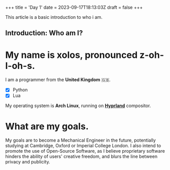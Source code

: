 +++
title = 'Day 1'
date = 2023-09-17T18:13:03Z
draft = false
+++

This article is a basic introduction to who i am.

<!--more-->
## Introduction: Who am I?

# My name is **xolos**, pronounced z-oh-l-oh-s.

I am a programmer from the **United Kingdom** 🇬🇧. 

- [X] Python
- [X] Lua

My operating system is **Arch Linux**, running on [**Hyprland**](https://hyprland.org/) compositor.

# What are my goals.

My goals are to become a Mechanical Engineer in the future, potentially studying at Cambridge, Oxford or Imperial College London. I also intend to promote the use of Open-Source Software, as I believe proprietary software hinders the ability of users' creative freedom, and blurs the line between privacy and publicity.
